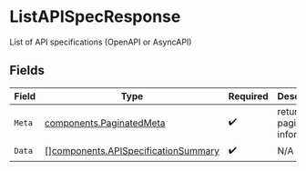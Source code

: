 # ListAPISpecResponse

List of API specifications (OpenAPI or AsyncAPI)


## Fields

| Field                                                                                      | Type                                                                                       | Required                                                                                   | Description                                                                                |
| ------------------------------------------------------------------------------------------ | ------------------------------------------------------------------------------------------ | ------------------------------------------------------------------------------------------ | ------------------------------------------------------------------------------------------ |
| `Meta`                                                                                     | [components.PaginatedMeta](../../models/components/paginatedmeta.md)                       | :heavy_check_mark:                                                                         | returns the pagination information                                                         |
| `Data`                                                                                     | [][components.APISpecificationSummary](../../models/components/apispecificationsummary.md) | :heavy_check_mark:                                                                         | N/A                                                                                        |